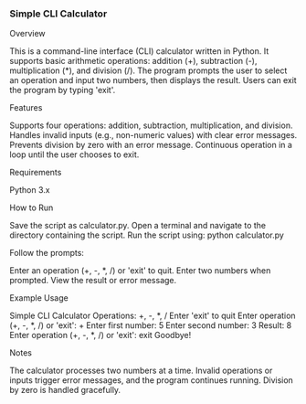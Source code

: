 ### Simple CLI Calculator

Overview

This is a command-line interface (CLI) calculator written in Python. It supports basic arithmetic operations: addition (+), subtraction (-), multiplication (*), and division (/). The program prompts the user to select an operation and input two numbers, then displays the result. Users can exit the program by typing 'exit'.

Features

Supports four operations: addition, subtraction, multiplication, and division.
Handles invalid inputs (e.g., non-numeric values) with clear error messages.
Prevents division by zero with an error message.
Continuous operation in a loop until the user chooses to exit.

Requirements

Python 3.x

How to Run

Save the script as calculator.py.
Open a terminal and navigate to the directory containing the script.
Run the script using:
python calculator.py

Follow the prompts:

Enter an operation (+, -, *, /) or 'exit' to quit.
Enter two numbers when prompted.
View the result or error message.

Example Usage

Simple CLI Calculator
Operations: +, -, *, /
Enter 'exit' to quit
Enter operation (+, -, *, /) or 'exit': +
Enter first number: 5
Enter second number: 3
Result: 8
Enter operation (+, -, *, /) or 'exit': exit
Goodbye!

Notes

The calculator processes two numbers at a time.
Invalid operations or inputs trigger error messages, and the program continues running.
Division by zero is handled gracefully.
